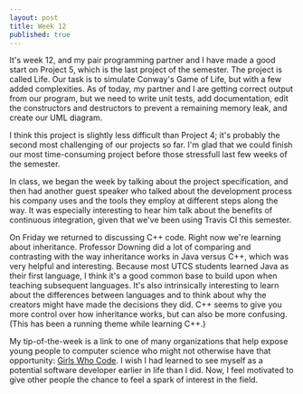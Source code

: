 ```yaml
---
layout: post
title: Week 12
published: true
---
```



It's week 12, and my pair programming partner and I have made a good start on Project 5, which is the last project of the semester. The project is called Life. Our task is to simulate Conway's Game of Life, but with a few added complexities. As of today, my partner and I are getting correct output from our program, but we need to write unit tests, add documentation, edit the constructors and destructors to prevent a remaining memory leak, and create our UML diagram.

I think this project is slightly less difficult than Project 4; it's probably the second most challenging of our projects so far. I'm glad that we could finish our most time-consuming project before those stressfull last few weeks of the semester.  

In class, we began the week by talking about the project specification, and then had another guest speaker who talked about the development process his company uses and the tools they employ at different steps along the way. It was especially interesting to hear him talk about the benefits of continuous integration, given that we've been using Travis CI this semester.

On Friday we returned to discussing C++ code. Right now we're learning about inheritance. Professor Downing did a lot of comparing and contrasting with the way inheritance works in Java versus C++, which was very helpful and interesting. Because most UTCS students learned Java as their first language, I think it's a good common base to build upon when teaching subsequent languages. It's also intrinsically interesting to learn about the differences between languages and to think about why the creators might have made the decisions they did. C++ seems to give you more control over how inheritance works, but can also be more confusing. (This has been a running theme while learning C++.)

My tip-of-the-week is a link to one of many organizations that help expose young people to computer science who might not otherwise have that opportunity: [Girls Who Code](http://girlswhocode.com/). I wish I had learned to see myself as a potential software developer earlier in life than I did. Now, I feel motivated to give other people the chance to feel a spark of interest in the field.

